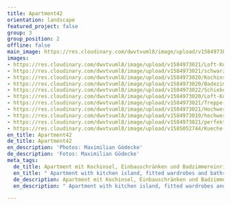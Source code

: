 ```yaml
---
title: Apartment42
orientation: landscape
featured_project: false
group: 3
group_position: 2
offline: false
main_image: https://res.cloudinary.com/dwvtvuml8/image/upload/v1584973001/Loft-Kueche-schwarz-hochwertig-Massivholz_g9pnqn.jpg
images:
- https://res.cloudinary.com/dwvtvuml8/image/upload/v1584973021/Loft-Kueche-schwarz-Massivholz-Einbauschrank_mixlvq.jpg
- https://res.cloudinary.com/dwvtvuml8/image/upload/v1584973021/schwarzer-Einbauschrank-raumhoch-perfekt_dbjupm.jpg
- https://res.cloudinary.com/dwvtvuml8/image/upload/v1584973020/Kochinsel-Kueche-Edel-schwarz-schubkasten_javn0c.jpg
- https://res.cloudinary.com/dwvtvuml8/image/upload/v1584973020/Badezimmer-Einbauschrank-raumhoch-schwarz-edel_vfchut.jpg
- https://res.cloudinary.com/dwvtvuml8/image/upload/v1584973022/Schiebetuer-Massivholz-Kochinsel-Steinplatte_rp96co.jpg
- https://res.cloudinary.com/dwvtvuml8/image/upload/v1584973020/Loft-Kueche-schwarz-hochwertig-Massivholz_n8gzxf.jpg
- https://res.cloudinary.com/dwvtvuml8/image/upload/v1584973021/Treppe-Massivholz-Schiebetuer-Holz-Eiche_ejvwxr.jpg
- https://res.cloudinary.com/dwvtvuml8/image/upload/v1584973021/Hochwertiger-Einbauschrank-nach-mass_waitib.jpg
- https://res.cloudinary.com/dwvtvuml8/image/upload/v1584973019/hochwertige-kueche-Kochinsel-Mittelblock-schwarz_ceycus.jpg
- https://res.cloudinary.com/dwvtvuml8/image/upload/v1584973021/perfekter-Einbauschrank-nach-mass-schwarz-hochwertig_sypj1m.jpg
- https://res.cloudinary.com/dwvtvuml8/image/upload/v1585052744/Kueche-Griff-Front-Detail-Handwerk-Buster-Punch_l7lpqu.jpg
en_title: Apartment42
de_title: Apartment42
en_description: 'Photos: Maximilian Gödecke'
de_description: 'Fotos: Maximilian Gödecke'
meta_tags:
  de_title: Apartment mit Kochinsel, Einbauschränken und Badzimmereinrichtung
  en_title: " Apartment with kitchen island, fitted wardrobes and bathroom furnishings"
  de_description: Apartment mit Kochinsel, Einbauschränken und Badzimmereinrichtung
  en_description: " Apartment with kitchen island, fitted wardrobes and bathroom furnishings"

---
```


